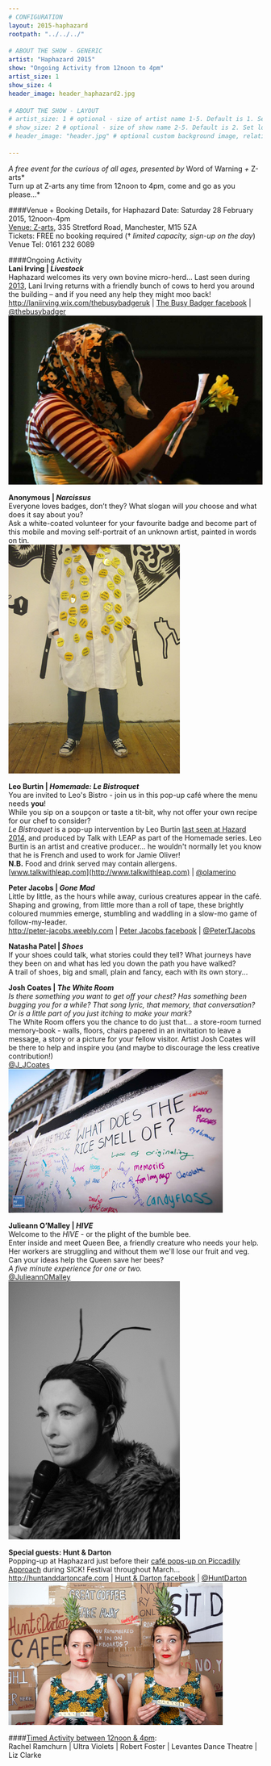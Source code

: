 ```yaml
---
# CONFIGURATION
layout: 2015-haphazard
rootpath: "../../../"

# ABOUT THE SHOW - GENERIC
artist: "Haphazard 2015"
show: "Ongoing Activity from 12noon to 4pm"
artist_size: 1
show_size: 4
header_image: header_haphazard2.jpg

# ABOUT THE SHOW - LAYOUT
# artist_size: 1 # optional - size of artist name 1-5. Default is 1. Set longer names to lower values
# show_size: 2 # optional - size of show name 2-5. Default is 2. Set longer names to lower values
# header_image: "header.jpg" # optional custom background image, relative to current page

---
```

*A free event for the curious of all ages, presented by* Word of Warning *+* Z-arts*<br>Turn up at Z-arts any time from 12noon to 4pm, come and go as you please…*		

####Venue + Booking Details, for Haphazard
Date: Saturday 28 February 2015, 12noon-4pm    
[Venue: Z-arts](http://www.z-arts.org/about-us/getting-here), 335 Stretford Road, Manchester, M15 5ZA        
Tickets: FREE no booking required († *limited capacity, sign-up on the day*)        
Venue Tel: 0161 232 6089

####Ongoing Activity   
**Lani Irving | *Livestock***        
Haphazard welcomes its very own bovine micro-herd... Last seen during [2013](/archive/2013-spring/haphazard), Lani Irving returns with a friendly bunch of cows to herd you around the building – and if you need any help they might moo back!        
<http://laniirving.wix.com/thebusybadgeruk> | [The Busy Badger facebook](http://www.facebook.com/thebusybadger) | [@thebusybadger](http://twitter.com/thebusybadger)          
![Wildlife - Haphazard 2013](lani.jpg)  
     
**Anonymous  | *Narcissus***       
Everyone loves badges, don’t they? What slogan will *you* choose and what does it say about you?    
Ask a white-coated volunteer for your favourite badge and become part of this mobile and moving self-portrait of an unknown artist, painted in words on tin.    
![Narcissus](Narcissus.jpg)      

**Leo Burtin | *Homemade: Le Bistroquet***      
You are invited to Leo's Bistro - join us in this pop-up café where the menu needs **you**!    
While you sip on a soupçon or taste a tit-bit, why not offer your own recipe for our chef to consider?    
 *Le Bistroquet* is a pop-up intervention by Leo Burtin [last seen at Hazard 2014](/archive/2014-hazard/ongoing),  and produced by Talk with LEAP as part of the Homemade series. Leo Burtin is an artist and creative producer... he wouldn't normally let you know that he is French and used to work for Jamie Oliver!         
**N.B.** Food and drink served may contain allergens.            
[www.talkwithleap.com](http://www.talkwithleap.com) | [@olamerino](http://twitter.com/olamerino)        
        
**Peter Jacobs | *Gone Mad***    
Little by little, as the hours while away, curious creatures appear in the café. Shaping and growing, from little more than a roll of tape, these brightly coloured mummies emerge, stumbling and waddling in a slow-mo game of follow-my-leader.     
<http://peter-jacobs.weebly.com> | [Peter Jacobs facebook](http://www.facebook.com/mrpeterjacobs) | [@PeterTJacobs](http://twitter.com/PeterTJacobs)        

**Natasha Patel | *Shoes***   
If your shoes could talk, what stories could they tell?  What journeys have they been on and what has led you down the path you have walked?   
A trail of shoes, big and small, plain and fancy, each with its own story...    

**Josh Coates | *The White Room***       
*Is there something you want to get off your chest? Has something been bugging you for a while? That song lyric, that memory, that conversation?  Or is a little part of you just itching to make your mark?*   
The White Room offers you the chance to do just that… a store-room turned memory-book - walls, floors, chairs papered in an invitation to leave a message, a story or a picture for your fellow visitor.  Artist Josh Coates will be there to help and inspire you (and maybe to discourage the less creative contribution!)    
[@J_JCoates](http://twitter.com/J_JCoates)    
![The White Room](josh.jpg)    
        
**Julieann O’Malley | *HIVE***          
Welcome to the *HIVE* - or the plight of the bumble bee.     
Enter inside and meet Queen Bee, a friendly creature who needs your help.    
Her workers are struggling and without them we'll lose our fruit and veg.    
Can your ideas help the Queen save her bees?     
*A five minute experience for one or two.*    
[@JulieannOMalley](http://twitter.com/JulieannOMalley)      
![Queen Bee](bee.jpg)    

**Special guests: Hunt & Darton**       
Popping-up at Haphazard just before their [café pops-up on Piccadilly Approach](/current/2015-spring/h&d) during SICK! Festival throughout March…          
<http://huntanddartoncafe.com> | [Hunt & Darton facebook](http://www.facebook.com/hunt.darton) | [@HuntDarton](http://twitter.com/HuntDarton)      
![Hunt + Darton Cafe](HD.jpg)  
               
####[Timed Activity between 12noon & 4pm](/current/2015-haphazard/timed):		
Rachel Ramchurn | Ultra Violets | Robert Foster | Levantes Dance Theatre | Liz Clarke    

